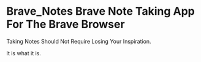 # Brave_Notes Brave Note Taking App For The Brave Browser 

Taking Notes Should Not Require Losing Your Inspiration.

It is what it is.


